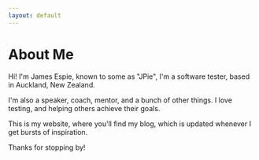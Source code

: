 ```yaml
---
layout: default
---
```

# About Me

Hi!
I'm James Espie, known to some as "JPie", I'm a software tester, based in Auckland, New Zealand.

I'm also a speaker, coach, mentor, and a bunch of other things. I love testing, and helping others achieve their goals.

This is my website, where you'll find my blog, which is updated whenever I get bursts of inspiration.

Thanks for stopping by!
